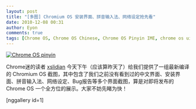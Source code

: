 ```yaml
---
layout: post
title: "[多图] Chromium OS 安装界面、拼音输入法、网络设定抢先看"
date: 2010-12-08 00:31
author: Eyon
comments: true
tags: [Chrome OS, Chrome OS Chinese, Chrome OS Pinyin IME, chrome os ui]
---
```

<a href="http://www.chromi.org/wp-content/gallery/chrome-os-screenshot-by-dean-lee/screenshot-qemu-9.png">![](http://www.chromi.org/wp-content/gallery/chrome-os-screenshot-by-dean-lee/screenshot-qemu-9.png "Chrome OS pinyin")</a>

Chrome迷的读者 [xslidian](http://lidian.info/) 今天下午（应该算昨天了）给我们提供了一组最新编译的 Chromium OS 截图，其中包含了我们之前没有看到过的中文界面、安装界面、拼音输入法、网络设定、Bug报告等多个界面截图，算是对即将发布的 Chrome OS 一个全方位的展示。大家不妨先睹为快！<!--more-->

[nggallery id=1] 
